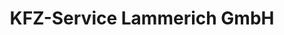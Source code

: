 ---
title: "KFZ-Service Lammerich GmbH"
url: /bad-breisig/kfz-service-lammerich-gmbh/
shop: Autowerkstatt
---
